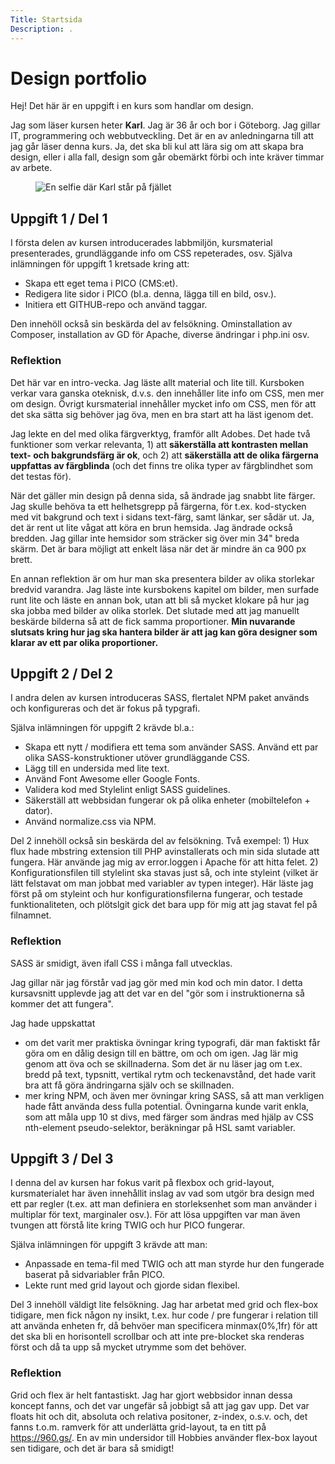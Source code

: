 ```yaml
---
Title: Startsida
Description: .
---
```


Design portfolio
==========================

Hej! Det här är en uppgift i en kurs som handlar om design. 

Jag som läser kursen heter __Karl__. Jag är 36 år och bor i Göteborg. Jag gillar IT, programmering och webbutveckling. Det är en av anledningarna till att jag går läser denna kurs. Ja, det ska bli kul att lära sig om att skapa bra design, eller i alla fall, design som går obemärkt förbi och inte kräver timmar av arbete.


<figure>
<img src="%assets_url%/img/karl_large.jpg" alt="En selfie där Karl står på fjället "/>
</figure>

## Uppgift 1 / Del 1
I första delen av kursen introducerades labbmiljön, kursmaterial presenterades, grundläggande info om CSS repeterades, osv. Själva inlämningen för uppgift 1 kretsade kring att:
* Skapa ett eget tema i PICO (CMS:et). 
* Redigera lite sidor i PICO (bl.a. denna, lägga till en bild, osv.).
* Initiera ett GITHUB-repo och använd taggar.

Den innehöll också sin beskärda del av felsökning. Ominstallation av Composer, installation av GD för Apache, diverse ändringar i php.ini osv. 

### Reflektion
Det här var en intro-vecka. Jag läste allt material och lite till. Kursboken verkar vara ganska oteknisk, d.v.s. den innehåller lite info om CSS, men mer om design. Övrigt kursmaterial innehåller mycket info om CSS, men för att det ska sätta sig behöver jag öva, men en bra start att ha läst igenom det.

Jag lekte en del med olika färgverktyg, framför allt Adobes. Det hade två funktioner som verkar relevanta, 1) att **säkerställa att kontrasten mellan text- och bakgrundsfärg är ok**, och 2) att **säkerställa att de olika färgerna uppfattas av färgblinda** (och det finns tre olika typer av färgblindhet som det testas för).

När det gäller min design på denna sida, så ändrade jag snabbt lite färger. Jag skulle behöva ta ett helhetsgrepp på färgerna, för t.ex. kod-stycken med vit bakgrund och text i sidans text-färg, samt länkar, ser sådär ut. Ja, det är rent ut lite vågat att köra en brun hemsida.  Jag ändrade också bredden. Jag gillar inte hemsidor som sträcker sig över min 34" breda skärm. Det är bara möjligt att enkelt läsa när det är mindre än ca 900 px brett.

En annan reflektion är om hur man ska presentera bilder av olika storlekar bredvid varandra. Jag läste inte kursbokens kapitel om bilder, men surfade runt lite och läste en annan bok, utan att bli så mycket klokare på hur jag ska jobba med bilder av olika storlek. Det slutade med att jag manuellt beskärde bilderna så att de fick samma proportioner. **Min nuvarande slutsats kring hur jag ska hantera bilder är att jag kan göra designer som klarar av ett par olika proportioner.** 

## Uppgift 2 / Del 2
I andra delen av kursen introduceras SASS, flertalet NPM paket används och konfigureras och det är fokus på typgrafi. 

Själva inlämningen för uppgift 2 krävde bl.a.:
* Skapa ett nytt / modifiera ett tema som använder SASS. Använd ett par olika SASS-konstruktioner utöver grundläggande CSS.  
* Lägg till en undersida med lite text. 
* Använd Font Awesome eller Google Fonts. 
* Validera kod med Stylelint enligt SASS guidelines. 
* Säkerställ att webbsidan fungerar ok på olika enheter (mobiltelefon + dator).
* Använd normalize.css via NPM. 

Del 2 innehöll också sin beskärda del av felsökning. Två exempel: 1) Hux flux hade mbstring extension till PHP avinstallerats och min sida slutade att fungera. Här använde jag mig av error.loggen i Apache för att hitta felet. 2) Konfigurationsfilen till stylelint ska stavas just så, och inte styleint (vilket är lätt felstavat om man jobbat med variabler av typen integer). Här läste jag först på om styleint och hur konfigurationsfilerna fungerar, och testade funktionaliteten, och plötslgit gick det bara upp för mig att jag stavat fel på filnamnet.  

### Reflektion

SASS är smidigt, även ifall CSS i många fall utvecklas. 

Jag gillar när jag förstår vad jag gör med min kod och min dator. I detta kursavsnitt upplevde jag att det var en del "gör som i instruktionerna så kommer det att fungera". 

Jag hade uppskattat
* om det varit mer praktiska övningar kring typografi, där man faktiskt får göra om en dålig design till en bättre, om och om igen. Jag lär mig genom att öva och se skillnaderna. Som det är nu läser jag om t.ex. bredd på text, typsnitt, vertikal rytm och teckenavstånd, det hade varit bra att få göra ändringarna själv och se skillnaden. 
* mer kring NPM, och även mer övningar kring SASS, så att man verkligen hade fått använda dess fulla potential. Övningarna kunde varit enkla, som att måla upp 10 st divs, med färger som ändras med hjälp av CSS nth-element pseudo-selektor, beräkningar på HSL samt variabler.   

## Uppgift 3 / Del 3
I denna del av kursen har fokus varit på flexbox och grid-layout, kursmaterialet har även innehållit inslag av vad som utgör bra design med ett par regler (t.ex. att man definiera en storleksenhet som man använder i multiplar för text, marginaler osv.). För att lösa uppgiften var man även tvungen att förstå lite kring TWIG och hur PICO fungerar. 

Själva inlämningen för uppgift 3 krävde att man:
* Anpassade en tema-fil med TWIG och att man styrde hur den fungerade baserat på sidvariabler från PICO.
* Lekte runt med grid layout och gjorde sidan flexibel.

Del 3 innehöll väldigt lite felsökning. Jag har arbetat med grid och flex-box tidigare, men fick någon ny insikt, t.ex. hur code / pre fungerar i relation till att använda enheten fr, då behvöer man specificera minmax(0%,1fr) för att det ska bli en horisontell scrollbar och att inte pre-blocket ska renderas först och då ta upp så mycket utrymme som det behöver. 

### Reflektion

Grid och flex är helt fantastiskt. Jag har gjort webbsidor innan dessa koncept fanns, och det var ungefär så jobbigt så att jag gav upp. Det var floats hit och dit, absoluta och relativa positoner, z-index, o.s.v. och, det fanns t.o.m. ramverk för att underlätta grid-layout, ta en titt på https://960.gs/. En av min undersidor till Hobbies använder flex-box layout sen tidigare, och det är bara så smidigt!